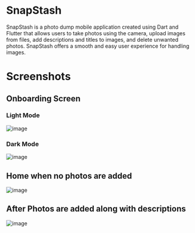 # SnapStash

SnapStash is a photo dump mobile application created using Dart and Flutter that allows users to take photos using the camera, upload images from files, add descriptions and titles to images, and delete unwanted photos. SnapStash offers a smooth and easy user experience for handling images.

# Screenshots

## Onboarding Screen
### Light Mode
![image](https://github.com/user-attachments/assets/e528c300-6ea0-4f0e-8485-4b109d928d03)

### Dark Mode
![image](https://github.com/user-attachments/assets/108b6d27-b37e-40bf-bd66-a3e8daea0453)

## Home when no photos are added
![image](https://github.com/user-attachments/assets/dadebb55-395f-486b-9bd3-530675f60ca1)

## After Photos are added along with descriptions
![image](https://github.com/user-attachments/assets/6d5d8cc9-fd0b-4361-8d60-8bd2cbdc0aac)


